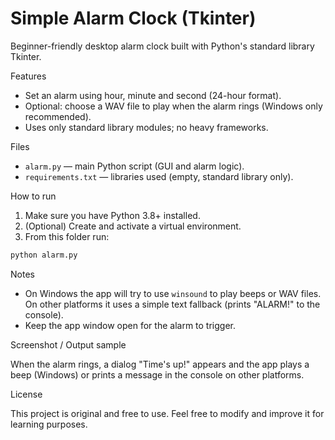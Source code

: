 # Simple Alarm Clock (Tkinter)

Beginner-friendly desktop alarm clock built with Python's standard library Tkinter.

Features
- Set an alarm using hour, minute and second (24-hour format).
- Optional: choose a WAV file to play when the alarm rings (Windows only recommended).
- Uses only standard library modules; no heavy frameworks.

Files
- `alarm.py` — main Python script (GUI and alarm logic).
- `requirements.txt` — libraries used (empty, standard library only).

How to run

1. Make sure you have Python 3.8+ installed.
2. (Optional) Create and activate a virtual environment.
3. From this folder run:

```bash
python alarm.py
```

Notes
- On Windows the app will try to use `winsound` to play beeps or WAV files. On other
  platforms it uses a simple text fallback (prints "ALARM!" to the console).
- Keep the app window open for the alarm to trigger.

Screenshot / Output sample

When the alarm rings, a dialog "Time's up!" appears and the app plays a beep (Windows) or
prints a message in the console on other platforms.

License

This project is original and free to use. Feel free to modify and improve it for learning purposes.
